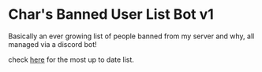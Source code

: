 # Char's Banned User List Bot v1

Basically an ever growing list of people banned from my server and why, all managed via a discord bot!

check [here](https://vschar-official.com/banndUsers/bannedUsers.json) for the most up to date list.